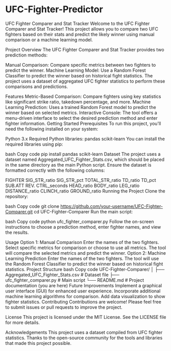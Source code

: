 # UFC-Fighter-Predictor
UFC Fighter Comparer and Stat Tracker
Welcome to the UFC Fighter Comparer and Stat Tracker! This project allows you to compare two UFC fighters based on their stats and predict the likely winner using manual comparison or a machine learning model.

Project Overview
The UFC Fighter Comparer and Stat Tracker provides two prediction methods:

Manual Comparison: Compare specific metrics between two fighters to predict the winner.
Machine Learning Model: Use a Random Forest Classifier to predict the winner based on historical fight statistics.
The project uses a dataset of aggregated UFC fighter statistics to perform these comparisons and predictions.

Features
Metric-Based Comparison: Compare fighters using key statistics like significant strike ratio, takedown percentage, and more.
Machine Learning Prediction: Uses a trained Random Forest model to predict the winner based on selected metrics.
Interactive Console: The tool offers a menu-driven interface to select the desired prediction method and enter fighter information.
Getting Started
Prerequisites
To run this project, you'll need the following installed on your system:

Python 3.x
Required Python libraries:
pandas
scikit-learn
You can install the required libraries using pip:

bash
Copy code
pip install pandas scikit-learn
Dataset
The project uses a dataset named Aggregated_UFC_Fighter_Stats.csv, which should be placed in the same directory as the main Python script. Ensure the dataset is formatted correctly with the following columns:

FIGHTER
SIG_STR_ratio
SIG_STR_pct
TOTAL_STR_ratio
TD_ratio
TD_pct
SUB.ATT
REV.
CTRL_seconds
HEAD_ratio
BODY_ratio
LEG_ratio
DISTANCE_ratio
CLINCH_ratio
GROUND_ratio
Running the Project
Clone the repository:

bash
Copy code
git clone https://github.com/your-username/UFC-Fighter-Comparer.git
cd UFC-Fighter-Comparer
Run the main script:

bash
Copy code
python ufc_fighter_comparer.py
Follow the on-screen instructions to choose a prediction method, enter fighter names, and view the results.

Usage
Option 1: Manual Comparison
Enter the names of the two fighters.
Select specific metrics for comparison or choose to use all metrics.
The tool will compare the selected metrics and predict the winner.
Option 2: Machine Learning Prediction
Enter the names of the two fighters.
The tool will use the Random Forest Classifier to predict the winner based on historical fight statistics.
Project Structure
bash
Copy code
UFC-Fighter-Comparer/
│
├── Aggregated_UFC_Fighter_Stats.csv   # Dataset file
├── ufc_fighter_comparer.py            # Main script
└── README.md                          # Project documentation (you are here)
Future Improvements
Implement a graphical user interface (GUI) for enhanced user experience.
Incorporate additional machine learning algorithms for comparison.
Add data visualization to show fighter statistics.
Contributing
Contributions are welcome! Please feel free to submit issues or pull requests to improve the project.

License
This project is licensed under the MIT License. See the LICENSE file for more details.

Acknowledgements
This project uses a dataset compiled from UFC fighter statistics.
Thanks to the open-source community for the tools and libraries that made this project possible.
